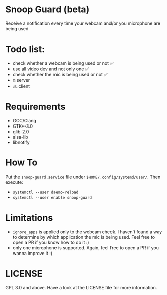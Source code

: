 # Snoop Guard (beta)
Receive a notification every time your webcam and/or you microphone are being used

# Todo list:
* check whether a webcam is being used or not :white_check_mark:
* use all video dev and not only one :white_check_mark:
* check whether the mic is being used or not :white_check_mark:
* :on: server
* :soon: client

# Requirements
* GCC/Clang
* GTK+-3.0
* glib-2.0
* alsa-lib
* libnotify

# How To
Put the `snoop-guard.service` file under `$HOME/.config/systemd/user/`. Then execute:
* `systemctl --user daemo-reload`
* `systemctl --user enable snoop-guard`

# Limitations
* `ignore_apps` is applied only to the webcam check. I haven't found a way to determine by which application the mic is being used. Feel free to open a PR if you know how to do it :)
* only one microphone is supported. Again, feel free to open a PR if you wanna improve it :)

# LICENSE
GPL 3.0 and above. Have a look at the LICENSE file for more information.
